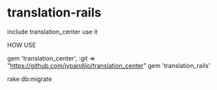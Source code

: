 translation-rails
=================

include translation_center use it

HOW USE

  gem 'translation_center', :git => "https://github.com/jypandjio/translation_center"
  gem 'translation_rails'

  rake db:migrate

  
